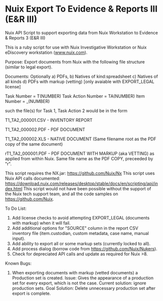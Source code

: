 # Nuix Export To Evidence & Reports III (E&R III)
Nuix API Script to support exporting data from Nuix Workstation to Evidence & Reports 3 (E&R III)

This is a ruby script for use with Nuix Investigative Workstation or Nuix eDiscovery workstation (www.nuix.com).

Purpose: Export documents from Nuix with the following file structure (similar to legal export).

Documents: 
Optionally 
a) PDFs, 
b) Natives of kind:spreadsheet 
c) Natives of all kinds 
d) PDFs with markup (vetting) [only avaiable with EXPORT_LEGAL license]

Task Number = T(NUMBER)
Task Action Number = TA(NUMBER)
Item Number = _(NUMBER)

such the file(s) for Task 1, Task Action 2 would be in the form

T1_TA2_000001.CSV - INVENTORY REPORT

T1_TA2_000002.PDF - PDF DOCUMENT

T1_TA2_000002.XLS - NATIVE DOCUMENT (Same filename root as the PDF copy of the same document)

rT1_TA2_000001.PDF - PDF DOCUMENT WITH MARKUP (aka VETTING) as applied from within Nuix. Same file name as the PDF COPY, preceeded by "r". 

This script requires the NX.jar: https://github.com/Nuix/Nx
This script uses Nuix API calls documented: https://download.nuix.com/releases/desktop/stable/docs/en/scripting/api/index.html
This script would not have been possible without the support of the Nuix tech support team, and all the code samples on https://github.com/Nuix.

To Do List:
1) Add license checks to avoid attempting EXPORT_LEGAL (documents with markup) when it will fail.
2) Add additional options for "SOURCE" column in the report CSV inventory file (item.custodian, custom metadata, case name, manual input).
3) Add ability to export all or some markup sets (currently locked to all). 
4) Add process dialog (borrow code from https://github.com/Nuix/Nukers). 
5) Check for depreciated API calls and update as required for Nuix >8. 

Known Bugs:
1) When exporting documents with markup (vetted documents) a Production set is created. Issue: Gives the appearance of a production set for every export, which is not the case. Current solution: ignore production sets. Goal Solution: Delete unnecessary production set after export is complete.
